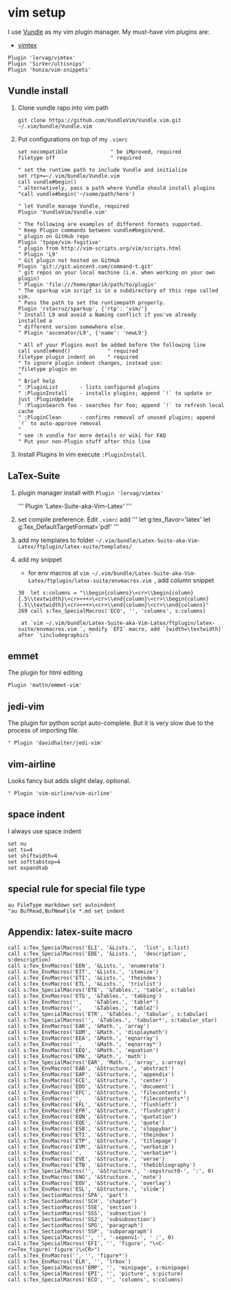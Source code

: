 # vim setup

I use [Vundle](https://github.com/VundleVim/Vundle.vim) as my vim plugin manager. My must-have vim plugins are:

- [vimtex](https://github.com/lervag/vimtex)
```
Plugin 'lervag/vimtex'
Plugin 'SirVer/ultisnips'
Plugin 'honza/vim-snippets'
```

## Vundle install

1. Clone vundle rapo into vim path
    ```
    git clone https://github.com/VundleVim/Vundle.vim.git ~/.vim/bundle/Vundle.vim
    ```

2. Put configurations on top of my `.vimrc`

    ```
    set nocompatible              " be iMproved, required
    filetype off                  " required

    " set the runtime path to include Vundle and initialize
    set rtp+=~/.vim/bundle/Vundle.vim
    call vundle#begin()
    " alternatively, pass a path where Vundle should install plugins
    "call vundle#begin('~/some/path/here')

    " let Vundle manage Vundle, required
    Plugin 'VundleVim/Vundle.vim'

    " The following are examples of different formats supported.
    " Keep Plugin commands between vundle#begin/end.
    " plugin on GitHub repo
    Plugin 'tpope/vim-fugitive'
    " plugin from http://vim-scripts.org/vim/scripts.html
    " Plugin 'L9'
    " Git plugin not hosted on GitHub
    Plugin 'git://git.wincent.com/command-t.git'
    " git repos on your local machine (i.e. when working on your own plugin)
    " Plugin 'file:///home/gmarik/path/to/plugin'
    " The sparkup vim script is in a subdirectory of this repo called vim.
    " Pass the path to set the runtimepath properly.
    Plugin 'rstacruz/sparkup', {'rtp': 'vim/'}
    " Install L9 and avoid a Naming conflict if you've already installed a
    " different version somewhere else.
    " Plugin 'ascenator/L9', {'name': 'newL9'}

    " All of your Plugins must be added before the following line
    call vundle#end()            " required
    filetype plugin indent on    " required
    " To ignore plugin indent changes, instead use:
    "filetype plugin on
    "
    " Brief help
    " :PluginList       - lists configured plugins
    " :PluginInstall    - installs plugins; append `!` to update or just :PluginUpdate
    " :PluginSearch foo - searches for foo; append `!` to refresh local cache
    " :PluginClean      - confirms removal of unused plugins; append `!` to auto-approve removal
    "
    " see :h vundle for more details or wiki for FAQ
    " Put your non-Plugin stuff after this line
    ```
3. Install Plugins
    In vim execute `:PluginInstall`.


## LaTex-Suite

1. plugin manager install with `Plugin 'lervag/vimtex'`

    '''
    Plugin 'Latex-Suite-aka-Vim-Latex'
    '''

2. set compile preference. Edit `.vimrc` add
    '''
    let g:tex_flavor='latex'
    let g:Tex_DefaultTargetFormat='pdf'
    '''

3. add my templates to folder `~/.vim/bundle/Latex-Suite-aka-Vim-Latex/ftplugin/latex-suite/templates/`

4. add my snippet


    - for env macros
        at `vim ~/.vim/bundle/Latex-Suite-aka-Vim-Latex/ftplugin/latex-suite/envmacros.vim `, add column snippet
    ```
    30  let s:columns = "\\begin{columns}\<cr>\\begin{column}{.5\\textwidth}\<cr><++>\<cr>\\end{column}\<cr>\\begin{column}{.5\\textwidth}\<cr><++>\<cr>\\end{column}\<cr>\\end{columns}"
    269 call s:Tex_SpecialMacros('ECO', '', 'columns', s:columns)
    ```
        at `vim ~/.vim/bundle/Latex-Suite-aka-Vim-Latex/ftplugin/latex-suite/envmacros.vim `, modify `EFI` macro, add `[width=\textwidth]` after `\includegraphics`
    
        
    
    

## emmet

The plugin for html editing
```
Plugin 'mattn/emmet-vim'
```

## jedi-vim

The plugin for python script auto-complete. But it is very slow due to the process of importing file.

```
" Plugin 'davidhalter/jedi-vim'
```

## vim-airline

Looks fancy but adds slight delay. optional.
```
" Plugin 'vim-airline/vim-airline'
```

## space indent

I always use space indent
```
set nu
set ts=4
set shiftwidth=4
set softtabstop=4
set expandtab
```

## special rule for special file type
```
au FileType markdown set autoindent
"au BufRead,BufNewFile *.md set indent
```

## Appendix: latex-suite macro

```
call s:Tex_SpecialMacros('ELI', '&Lists.',  'list', s:list)
call s:Tex_SpecialMacros('EDE', '&Lists.',  'description', s:description)
call s:Tex_EnvMacros('EEN', '&Lists.', 'enumerate')
call s:Tex_EnvMacros('EIT', '&Lists.', 'itemize')
call s:Tex_EnvMacros('ETI', '&Lists.', 'theindex')
call s:Tex_EnvMacros('ETL', '&Lists.', 'trivlist')
call s:Tex_SpecialMacros('ETE', '&Tables.', 'table', s:table)
call s:Tex_EnvMacros('ETG', '&Tables.', 'tabbing')
call s:Tex_EnvMacros('',    '&Tables.', 'table*')
call s:Tex_EnvMacros('',    '&Tables.', 'table2')
call s:Tex_SpecialMacros('ETR', '&Tables.', 'tabular', s:tabular)
call s:Tex_SpecialMacros('', '&Tables.', 'tabular*', s:tabular_star)
call s:Tex_EnvMacros('EAR', '&Math.', 'array')
call s:Tex_EnvMacros('EDM', '&Math.', 'displaymath')
call s:Tex_EnvMacros('EEA', '&Math.', 'eqnarray')
call s:Tex_EnvMacros('',    '&Math.', 'eqnarray*')
call s:Tex_EnvMacros('EEQ', '&Math.', 'equation')
call s:Tex_EnvMacros('EMA', '&Math.', 'math')
call s:Tex_SpecialMacros('EAR', 'Math.', 'array', s:array)
call s:Tex_EnvMacros('EAB', '&Structure.', 'abstract')
call s:Tex_EnvMacros('EAP', '&Structure.', 'appendix')
call s:Tex_EnvMacros('ECE', '&Structure.', 'center')
call s:Tex_EnvMacros('EDO', '&Structure.', 'document')
call s:Tex_EnvMacros('EFC', '&Structure.', 'filecontents')
call s:Tex_EnvMacros('',    '&Structure.', 'filecontents*')
call s:Tex_EnvMacros('EFL', '&Structure.', 'flushleft')
call s:Tex_EnvMacros('EFR', '&Structure.', 'flushright')
call s:Tex_EnvMacros('EQN', '&Structure.', 'quotation')
call s:Tex_EnvMacros('EQE', '&Structure.', 'quote')
call s:Tex_EnvMacros('ESB', '&Structure.', 'sloppybar')
call s:Tex_EnvMacros('ETI', '&Structure.', 'theindex')
call s:Tex_EnvMacros('ETP', '&Structure.', 'titlepage')
call s:Tex_EnvMacros('EVM', '&Structure.', 'verbatim')
call s:Tex_EnvMacros('',    '&Structure.', 'verbatim*')
call s:Tex_EnvMacros('EVE', '&Structure.', 'verse')
call s:Tex_EnvMacros('ETB', '&Structure.', 'thebibliography')
call s:Tex_SpecialMacros('', '&Structure.', '-sepstruct0-', ':', 0)
call s:Tex_EnvMacros('ENO', '&Structure.', 'note')
call s:Tex_EnvMacros('EOV', '&Structure.', 'overlay')
call s:Tex_EnvMacros('ESL', '&Structure.', 'slide')
call s:Tex_SectionMacros('SPA', 'part')
call s:Tex_SectionMacros('SCH', 'chapter')
call s:Tex_SectionMacros('SSE', 'section')
call s:Tex_SectionMacros('SSS', 'subsection')
call s:Tex_SectionMacros('SS2', 'subsubsection')
call s:Tex_SectionMacros('SPG', 'paragraph')
call s:Tex_SectionMacros('SSP', 'subparagraph')
call s:Tex_SpecialMacros('', '', '-sepenv1-', ' :', 0)
call s:Tex_SpecialMacros('EFI', '', 'figure', "\<C-r>=Tex_figure('figure')\<CR>")
call s:Tex_EnvMacros('', '', 'figure*')
call s:Tex_EnvMacros('ELR', '', 'lrbox')
call s:Tex_SpecialMacros('EMP', '', 'minipage', s:minipage)
call s:Tex_SpecialMacros('EPI', '', 'picture', s:picture)
call s:Tex_SpecialMacros('ECO', '', 'columns', s:columns)
```
